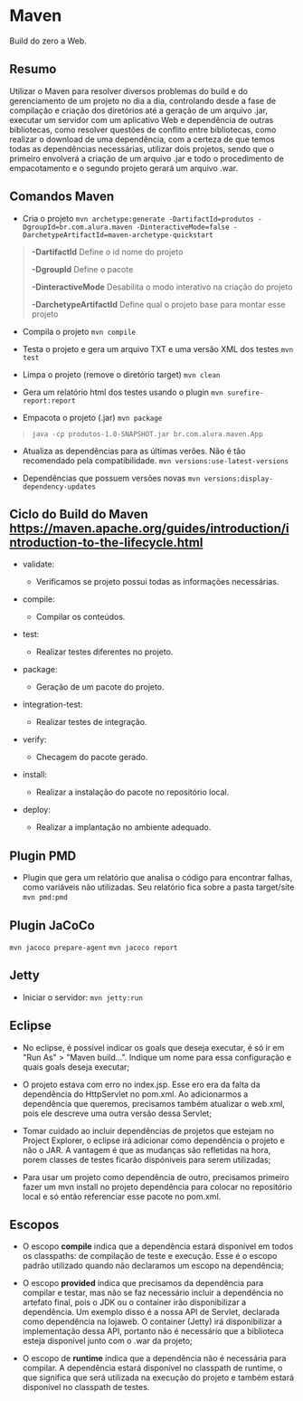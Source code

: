# Maven
Build do zero a Web.

## Resumo
Utilizar o Maven para resolver diversos problemas do build e do gerenciamento de um projeto no dia a dia, controlando desde a fase de compilação e criação dos diretórios até a geração de um arquivo .jar, executar um servidor com um aplicativo Web e dependência de outras bibliotecas, como resolver questões de conflito entre bibliotecas, como realizar o download de uma dependência, com a certeza de que temos todas as dependências necessárias, utilizar dois projetos, sendo que o primeiro envolverá a criação de um arquivo .jar e todo o procedimento de empacotamento e o segundo projeto gerará um arquivo .war.

## Comandos Maven
* Cria o projeto
``mvn archetype:generate -DartifactId=produtos -DgroupId=br.com.alura.maven -DinteractiveMode=false -DarchetypeArtifactId=maven-archetype-quickstart``

> **-DartifactId** Define o id nome do projeto
>
> **-DgroupId** Define o pacote
>
> **-DinteractiveMode** Desabilita o modo interativo na criação do projeto
>
> **-DarchetypeArtifactId** Define qual o projeto base para montar esse projeto

* Compila o projeto
``mvn compile``

* Testa o projeto e gera um arquivo TXT e uma versão XML dos testes
``mvn test``

* Limpa o projeto (remove o diretório target)
``mvn clean``

* Gera um relatório html dos testes usando o plugin
``mvn surefire-report:report``

* Empacota o projeto (.jar)
``mvn package``
> ``java -cp produtos-1.0-SNAPSHOT.jar br.com.alura.maven.App``

* Atualiza as dependências para as últimas verões. Não é tão recomendado pela compatibilidade.
``mvn versions:use-latest-versions``

* Dependências que possuem versões novas
``mvn versions:display-dependency-updates``


## Ciclo do Build do Maven <https://maven.apache.org/guides/introduction/introduction-to-the-lifecycle.html>

* validate: 
  * Verificamos se projeto possui todas as informações necessárias.

* compile:
  * Compilar os conteúdos.
  
* test:
  * Realizar testes diferentes no projeto.
  
* package:
  * Geração de um pacote do projeto.
  
* integration-test:
  * Realizar testes de integração.

* verify:
  * Checagem do pacote gerado.

* install:
  * Realizar a instalação do pacote no repositório local.

* deploy:
  * Realizar a implantação no ambiente adequado.

## Plugin PMD

* Plugin que gera um relatório que analisa o código para encontrar falhas, como variáveis não utilizadas. Seu relatório fica sobre a pasta target/site
``mvn pmd:pmd``

## Plugin JaCoCo
``mvn jacoco prepare-agent``
``mvn jacoco report``

## Jetty
- Iniciar o servidor:
``mvn jetty:run``

## Eclipse
- No eclipse, é possível indicar os goals que deseja executar, é só ir em "Run As" > "Maven build...". Indique um nome para essa configuração e quais goals deseja executar;

- O projeto estava com erro no index.jsp. Esse ero era da falta da dependência do HttpServlet no pom.xml. Ao adicionarmos a dependência que queremos, precisamos também atualizar o web.xml, pois ele descreve uma outra versão dessa Servlet;

- Tomar cuidado ao incluir dependências de projetos que estejam no Project Explorer, o eclipse irá adicionar como dependência o projeto e não o JAR. A vantagem é que as mudanças são refletidas na hora, porem classes de testes ficarão dispóniveis para serem utilizadas; 

- Para usar um projeto como dependência de outro, precisamos primeiro fazer um mvn install no projeto dependência para colocar no repositório local e só então referenciar esse pacote no pom.xml.

## Escopos
- O escopo **compile** indica que a dependência estará disponível em todos os classpaths: de compilação de teste e execução. Esse é o escopo padrão utilizado quando não declaramos um escopo na dependência;

- O escopo **provided** indica que precisamos da dependência para compilar e testar, mas não se faz necessário incluir a dependência no artefato final, pois o JDK ou o container irão disponibilizar a dependência. Um exemplo disso é a nossa API de Servlet, declarada como dependência na lojaweb. O container (Jetty) irá disponibilizar a implementação dessa API, portanto não é necessário que a biblioteca esteja disponível junto com o .war da projeto;

- O escopo de **runtime** indica que a dependência não é necessária para compilar. A dependência estará disponível no classpath de runtime, o que significa que será utilizada na execução do projeto e também estará disponível no classpath de testes.
